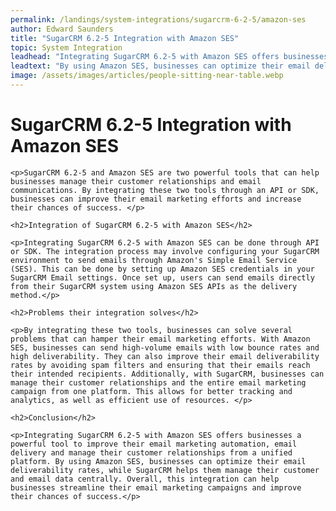 ```yaml
---
permalink: /landings/system-integrations/sugarcrm-6-2-5/amazon-ses
author: Edward Saunders
title: "SugarCRM 6.2-5 Integration with Amazon SES"
topic: System Integration
leadhead: "Integrating SugarCRM 6.2-5 with Amazon SES offers businesses a powerful tool to improve their email marketing automation, email delivery and manage their customer relationships from a unified platform"
leadtext: "By using Amazon SES, businesses can optimize their email deliverability rates, while SugarCRM helps them manage their customer and email data centrally. Overall, this integration can help businesses streamline their email marketing campaigns and improve their chances of success."
image: /assets/images/articles/people-sitting-near-table.webp
---
```

<div class="arttext">	<h1>SugarCRM 6.2-5 Integration with Amazon SES</h1>

	<p>SugarCRM 6.2-5 and Amazon SES are two powerful tools that can help businesses manage their customer relationships and email communications. By integrating these two tools through an API or SDK, businesses can improve their email marketing efforts and increase their chances of success. </p>

	<h2>Integration of SugarCRM 6.2-5 with Amazon SES</h2>

	<p>Integrating SugarCRM 6.2-5 with Amazon SES can be done through API or SDK. The integration process may involve configuring your SugarCRM environment to send emails through Amazon's Simple Email Service (SES). This can be done by setting up Amazon SES credentials in your SugarCRM Email settings. Once set up, users can send emails directly from their SugarCRM system using Amazon SES APIs as the delivery method.</p> 

	<h2>Problems their integration solves</h2>

	<p>By integrating these two tools, businesses can solve several problems that can hamper their email marketing efforts. With Amazon SES, businesses can send high-volume emails with low bounce rates and high deliverability. They can also improve their email deliverability rates by avoiding spam filters and ensuring that their emails reach their intended recipients. Additionally, with SugarCRM, businesses can manage their customer relationships and the entire email marketing campaign from one platform. This allows for better tracking and analytics, as well as efficient use of resources. </p>

	<h2>Conclusion</h2>

	<p>Integrating SugarCRM 6.2-5 with Amazon SES offers businesses a powerful tool to improve their email marketing automation, email delivery and manage their customer relationships from a unified platform. By using Amazon SES, businesses can optimize their email deliverability rates, while SugarCRM helps them manage their customer and email data centrally. Overall, this integration can help businesses streamline their email marketing campaigns and improve their chances of success.</p>

</div>